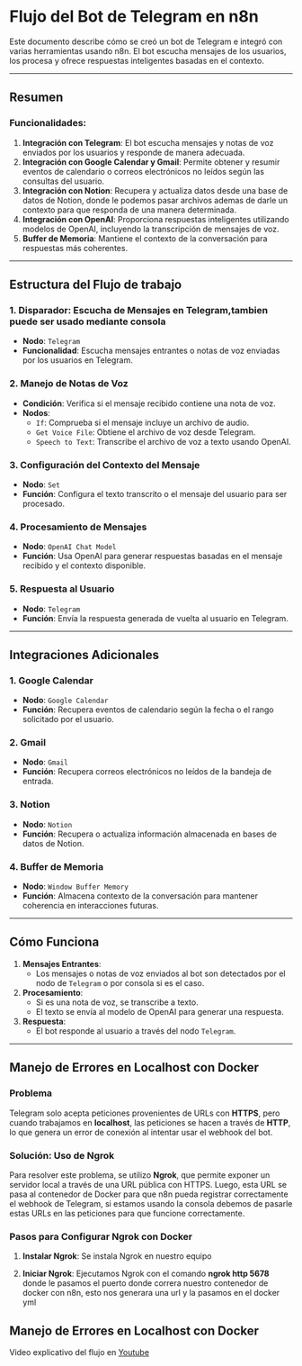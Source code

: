 # Flujo del Bot de Telegram en n8n

Este documento describe cómo se creó un bot de Telegram e integró con varias herramientas usando n8n. El bot escucha mensajes de los usuarios, los procesa y ofrece respuestas inteligentes basadas en el contexto.

---

## Resumen

### Funcionalidades:
1. **Integración con Telegram**: El bot escucha mensajes y notas de voz enviados por los usuarios y responde de manera adecuada.
2. **Integración con Google Calendar y Gmail**: Permite obtener y resumir eventos de calendario o correos electrónicos no leídos según las consultas del usuario.
3. **Integración con Notion**: Recupera y actualiza datos desde una base de datos de Notion, donde le podemos pasar archivos ademas de darle un contexto para que responda de una manera determinada.
4. **Integración con OpenAI**: Proporciona respuestas inteligentes utilizando modelos de OpenAI, incluyendo la transcripción de mensajes de voz.
5. **Buffer de Memoria**: Mantiene el contexto de la conversación para respuestas más coherentes.

---

## Estructura del Flujo de trabajo

### 1. **Disparador: Escucha de Mensajes en Telegram,tambien puede ser usado mediante consola**
   - **Nodo**: `Telegram`
   - **Funcionalidad**: Escucha mensajes entrantes o notas de voz enviadas por los usuarios en Telegram.

### 2. **Manejo de Notas de Voz**
   - **Condición**: Verifica si el mensaje recibido contiene una nota de voz.
   - **Nodos**:
     - `If`: Comprueba si el mensaje incluye un archivo de audio.
     - `Get Voice File`: Obtiene el archivo de voz desde Telegram.
     - `Speech to Text`: Transcribe el archivo de voz a texto usando OpenAI.

### 3. **Configuración del Contexto del Mensaje**
   - **Nodo**: `Set`
   - **Función**: Configura el texto transcrito o el mensaje del usuario para ser procesado.

### 4. **Procesamiento de Mensajes**
   - **Nodo**: `OpenAI Chat Model`
   - **Función**: Usa OpenAI para generar respuestas basadas en el mensaje recibido y el contexto disponible.

### 5. **Respuesta al Usuario**
   - **Nodo**: `Telegram`
   - **Función**: Envía la respuesta generada de vuelta al usuario en Telegram.

---

## Integraciones Adicionales

### 1. **Google Calendar**
   - **Nodo**: `Google Calendar `
   - **Función**: Recupera eventos de calendario según la fecha o el rango solicitado por el usuario.

### 2. **Gmail**
   - **Nodo**: `Gmail `
   - **Función**: Recupera correos electrónicos no leídos de la bandeja de entrada.

### 3. **Notion**
   - **Nodo**: `Notion `
   - **Función**: Recupera o actualiza información almacenada en bases de datos de Notion.

### 4. **Buffer de Memoria**
   - **Nodo**: `Window Buffer Memory`
   - **Función**: Almacena contexto de la conversación para mantener coherencia en interacciones futuras.

---

## Cómo Funciona
1. **Mensajes Entrantes**:
   - Los mensajes o notas de voz enviados al bot son detectados por el nodo de `Telegram` o  por consola si es el caso.
2. **Procesamiento**:
   - Si es una nota de voz, se transcribe a texto.
   - El texto se envía al modelo de OpenAI para generar una respuesta.
3. **Respuesta**:
   - El bot responde al usuario a través del nodo `Telegram`.

---

## Manejo de Errores en Localhost con Docker

### Problema
Telegram solo acepta peticiones provenientes de URLs con **HTTPS**, pero cuando trabajamos en **localhost**, las peticiones se hacen a través de **HTTP**, lo que genera un error de conexión al intentar usar el webhook del bot.

### Solución: Uso de Ngrok
Para resolver este problema, se utilizo **Ngrok**, que permite exponer un servidor local a través de una URL pública con HTTPS. Luego, esta URL se pasa al contenedor de Docker para que n8n pueda registrar correctamente el webhook de Telegram, si estamos usando la consola debemos de pasarle estas URLs en las peticiones para que funcione correctamente.

### Pasos para Configurar Ngrok con Docker

1. **Instalar Ngrok**:
   Se instala Ngrok en nuestro equipo

2. **Iniciar Ngrok**:
   Ejecutamos Ngrok con el comando  **ngrok http 5678** donde le pasamos el puerto donde correra nuestro contenedor de docker con n8n, esto nos generara una url y la pasamos en el docker yml

## Manejo de Errores en Localhost con Docker
Video explicativo del flujo en [Youtube](https://youtu.be/E5G6TFO2b44)
